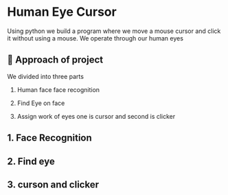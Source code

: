 
# Human Eye Cursor
 
Using python we build a program where we move a mouse cursor and click it without using a mouse. We operate through our human eyes

## 🚀 Approach of project 
We divided into three parts
1. Human face face recognition  


3. Find Eye on face
4. Assign work of eyes one is cursor and second is clicker



## 1. Face Recognition
## 2. Find eye
## 3. curson and clicker
